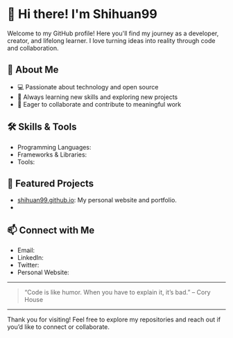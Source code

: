 # 👋 Hi there! I'm Shihuan99

Welcome to my GitHub profile! Here you'll find my journey as a developer, creator, and lifelong learner. I love turning ideas into reality through code and collaboration.

## 🚀 About Me
- 💻 Passionate about technology and open source
- 🌱 Always learning new skills and exploring new projects
- 🤝 Eager to collaborate and contribute to meaningful work

## 🛠️ Skills & Tools
- Programming Languages: <!-- e.g., Python, JavaScript, C++ -->
- Frameworks & Libraries: <!-- e.g., React, Node.js, Django -->
- Tools: <!-- e.g., Git, Docker, VS Code -->

## 🌟 Featured Projects
- [shihuan99.github.io](https://github.com/shihuan99/shihuan99.github.io): My personal website and portfolio.
- <!-- Add more projects here with brief descriptions -->

## 📫 Connect with Me
- Email: <!-- your email address -->
- LinkedIn: <!-- your LinkedIn profile -->
- Twitter: <!-- your Twitter handle -->
- Personal Website: <!-- your website link -->

---

> “Code is like humor. When you have to explain it, it’s bad.” – Cory House

---

Thank you for visiting! Feel free to explore my repositories and reach out if you’d like to connect or collaborate.

```